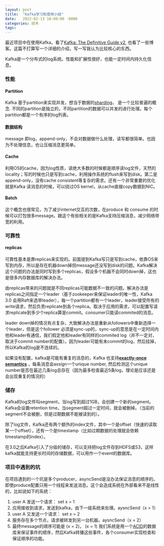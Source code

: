 ```yaml
---
layout: post
title:  "Kafka学习和使用小结"
date:   2022-02-13 10:00:00 -0000
categories: 技术
tags:  
---
```


最近项目中在使用Kafka，看了[Kafka: The Definitive Guide v2](https://www.oreilly.com/library/view/kafka-the-definitive/9781492043072/), 也看了一些博客。这篇不打算写一个详细的介绍，写一写我认为比较核心的东西。

Kafka是一个分布式的log系统。性能和扩展性很好，也能一定时间内持久化信息。

### 性能
#### Partition
Kafka 基于partition来实现并发，想当于数据的[sharding](https://www.investopedia.com/terms/s/sharding.asp#:~:text=Sharding%20is%20a%20database%20partitioning,process%20more%20transactions%20per%20second.&text=Sharding%20can%20help%20reduce%20the,blockchain%20network%20into%20separate%20shards.)， 是一个比较普遍的概念. 不同的partition是独立的，不同partition的数据可以并发的进行处理。每个partition都是一个有序的log列表。

#### 数据结构
message 即log，append-only，不会对数据做什么处理，读写都很简单。也因为不处理信息，也让压缩消息更简单。

#### Cache
利用OS的cache，因为log性质，读绝大多数的时候都是顺序读log文件，天然的locality；写的时候也只是写到cache，利用操作系统的flush来写到disk。第二是append-only，没有cache consistent等复杂的需求。还有一个非常重要的优化就是Kafka 读消息的时候，可以绕过OS kernel，从cache直接copy数据到NIC。

#### Batch
这个概念也很常见，为了减少internet交互的次数，在produce 和 consume 的时候可以打包很多message。跟这个有些相关的是Kafka支持压缩消息，减少网络带宽的利用。

### 可靠性
#### replicas
可靠性基本是靠replicas来实现的。前面提到Kafka写只是写到cache，依靠OS来写到内存，所以是存在机器down掉但message还没写到disk的问题。Kafka解决这个问题的办法是同时写到多个replicas，假设多个机器不会同时down掉，这也是很多内存数据库的解决办法。

由replicas带来的问题就是不同replicas可能数据不一致的问题。解决办法是replicas之间指定一个leader（基于zookeeper来保证leader的唯一性，Kafka 3.0 会用Raft来选举leader），每一个partition都有一个leader，leader接受所有的write请求，然后负责replicate到各个replica。取决于应用的需求，可以配置写请求replicate到多少个replica算是commit。consumer只能读commited的消息。

leader down掉的情况有点复杂，大致解决办法是重新从followers中重新选择一个leader，但是这个follower 必须是sync-up的，sync-up的意思是在一定时间内他和leader有通信，我们假定他和leader有同样的commited log（并不一定对，取决于commit number的配置）。因为leader可能有未commit的log，然后挂掉，所以Kafka的log是不连续的。

如果没有配置，kafka是可能有重复的消息的，Kafka 也支持[**exactly-once semantics**](https://www.confluent.io/blog/exactly-once-semantics-are-possible-heres-how-apache-kafka-does-it/) ，每条消息会assign一个unique number, 然后检测这个unique number是否在最近几条log总存在（因为最多检查最近5条log，理论是应该还是会出现重复的情况的）

### 储存
Kafka的log文件叫segment，当log写到超过1GB，会创建一个新的segment。Kafka会设置retention time，当segment超过一定时间，就会被删掉。（当前的segment不会被删，但是过期数据不能被读到的）。

除了log文件，Kafka还有两个额外的index文件，其中一个是offset（快速的读取某一个offset），还有一个是timestamp（比如过期数据的处理就会依赖timestamp的index）。

在3.0之后Kafka引入了分级的储存，可以支持把log文件存到HDFS或S3，这样kafka就能支持更长时间的存储数据，可以用作一个event的数据库。

### 项目中遇到的坑

在项目遇到的一个坑是多个producer，asyncSend是没办法保证消息的顺序的。即使produce配置只用一个线程来发送消息。这个会造成系统在外部看来不是线性的，比如说如下的系统：
1. user A 发送一个请求： set x = 1 
2. 应用接收到请求，发送到kafka，由下一级系统来处理。aysncSend（x = 1）
3. user A 又发送一个请求： set x = 2
4. 服务存在多个节点，请求被转发到另一台机器。aysncSend（x = 2）
5. 最终message的顺序可能是 (x = 2)， (x = 1)
我们系统是用一个[ACID](https://en.wikipedia.org/wiki/ACID)的数据库来保证事件的顺序，然后Kafka转播这些事件，各个consumer实现检查和保证顺序的功能。

